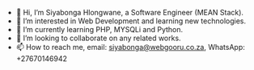 - 👋 Hi, I’m Siyabonga Hlongwane, a Software Engineer (MEAN Stack).
- 👀 I’m interested in Web Development and learning new technologies.
- 🌱 I’m currently learning PHP, MYSQLi and Python.
- 💞️ I’m looking to collaborate on any related works.
- 📫 How to reach me, email: siyabonga@webgooru.co.za, WhatsApp: +27670146942

<!---
hlongwane2/hlongwane2 is a ✨ special ✨ repository because its `README.md` (this file) appears on your GitHub profile.
You can click the Preview link to take a look at your changes.
--->
